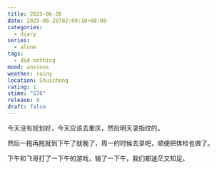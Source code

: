 ```yaml
---
title: 2025-06-26
date: 2025-06-26T02:09:10+08:00
categories:
  - diary
series:
  - alone
tags:
  - did-nothing
mood: anxious
weather: rainy
location: Shuicheng
rating: 1
stime: "578"
release: 0
draft: false
---
```

今天没有规划好，今天应该去重庆，然后明天录指纹的。

然后一拖再拖就到下午了就晚了，周一的时候去录吧，顺便把体检也做了。

下午和飞哥打了一下午的游戏，输了一下午，我们都迷茫又知足。